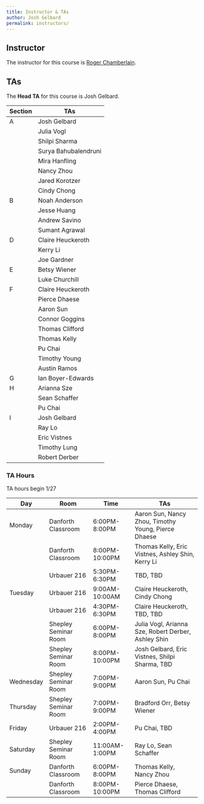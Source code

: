 ```yaml
---
title: Instructor & TAs
author: Josh Gelbard
permalink: instructors/
---
```


## Instructor

The instructor for this course is [Roger Chamberlain](http://www.cse.wustl.edu/~roger).

## TAs

The **Head TA** for this course is Josh Gelbard.

| Section | TAs |
|---------|-----|
| A       | Josh Gelbard  |
|         | Julia Vogl  |
|         | Shilpi Sharma  |
|         | Surya Bahubalendruni|  
|         | Mira Hanfling  |
|         | Nancy Zhou  |
|         | Jared Korotzer  |
|         | Cindy Chong  |
| B       | Noah Anderson  |
|         | Jesse Huang  |
|         | Andrew Savino  |
|         | Sumant Agrawal  |
| D       | Claire Heuckeroth  |
|         | Kerry Li  |
|         | Joe Gardner  |
| E       | Betsy Wiener  |
|         | Luke Churchill  |
| F       | Claire Heuckeroth  |
|         | Pierce Dhaese  |
|         | Aaron Sun  |
|         | Connor Goggins  |  
|         | Thomas Clifford  |
|         | Thomas Kelly  |
|         | Pu Chai  |
|         | Timothy Young  |
|         | Austin Ramos  |
| G       | Ian Boyer-Edwards  |
| H       | Arianna Sze  |
|         | Sean Schaffer  |
|         | Pu Chai  |
| I       | Josh Gelbard  |
|         | Ray Lo  |
|         | Eric Vistnes  |
|         | Timothy Lung  |
|         | Robert Derber  |

### TA Hours

TA hours begin 1/27

| Day       | Room                 | Time           | TAs                                                 |
|-----------|----------------------|----------------|-----------------------------------------------------|
| Monday    | Danforth Classroom   | 6:00PM-8:00PM  | Aaron Sun, Nancy Zhou, Timothy Young, Pierce Dhaese |
|           | Danforth Classroom   | 8:00PM-10:00PM | Thomas Kelly, Eric Vistnes, Ashley Shin, Kerry Li   |
|           | Urbauer 216          | 5:30PM-6:30PM  | TBD, TBD                                            |
| Tuesday   | Urbauer 216          | 9:00AM-10:00AM | Claire Heuckeroth, Cindy Chong                      |
|           | Urbauer 216          | 4:30PM-6:30PM  | Claire Heuckeroth, TBD, TBD                         |
|           | Shepley Seminar Room | 6:00PM-8:00PM  | Julia Vogl, Arianna Sze, Robert Derber, Ashley Shin |
|           | Shepley Seminar Room | 8:00PM-10:00PM | Josh Gelbard, Eric Vistnes, Shilpi Sharma, TBD      |
| Wednesday | Shepley Seminar Room | 7:00PM-9:00PM  | Aaron Sun, Pu Chai                                  |
| Thursday  | Shepley Seminar Room | 7:00PM-9:00PM  | Bradford Orr, Betsy Wiener                          |
| Friday    | Urbauer 216          | 2:00PM-4:00PM  | Pu Chai, TBD                                        |
| Saturday  | Shepley Seminar Room | 11:00AM-1:00PM | Ray Lo, Sean Schaffer                               |
| Sunday    | Danforth Classroom   | 6:00PM-8:00PM  | Thomas Kelly, Nancy Zhou                            |
|           | Danforth Classroom   | 8:00PM-10:00PM | Pierce Dhaese, Thomas Clifford                      |

